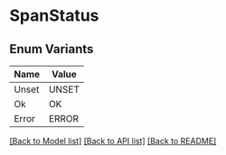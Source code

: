 # SpanStatus

## Enum Variants

| Name | Value |
|---- | -----|
| Unset | UNSET |
| Ok | OK |
| Error | ERROR |


[[Back to Model list]](../README.md#documentation-for-models) [[Back to API list]](../README.md#documentation-for-api-endpoints) [[Back to README]](../README.md)



